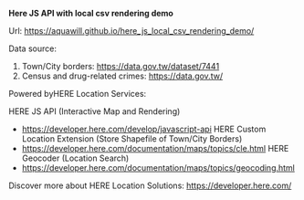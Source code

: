 **Here JS API with local csv rendering demo**

Url: https://aquawill.github.io/here_js_local_csv_rendering_demo/

Data source:
1. Town/City borders: https://data.gov.tw/dataset/7441
2. Census and drug-related crimes: https://data.gov.tw/

Powered byHERE Location Services:

HERE JS API (Interactive Map and Rendering)
   * https://developer.here.com/develop/javascript-api
HERE Custom Location Extension (Store Shapefile of Town/City Borders)
   * https://developer.here.com/documentation/maps/topics/cle.html
HERE Geocoder (Location Search)
   * https://developer.here.com/documentation/maps/topics/geocoding.html


Discover more about HERE Location Solutions: https://developer.here.com/

